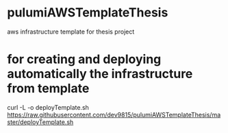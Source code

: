 # pulumiAWSTemplateThesis
aws infrastructure template for thesis project

# for creating and deploying automatically the infrastructure from template
curl -L -o deployTemplate.sh https://raw.githubusercontent.com/dev9815/pulumiAWSTemplateThesis/master/deployTemplate.sh
